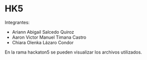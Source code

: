# HK5
Integrantes:
- Ariann Abigail Salcedo Quiroz
- Aaron Victor Manuel Timana Castro
- Chiara Olenka Lázaro Condor

En la rama hackaton5 se pueden visualizar los archivos utilizados.